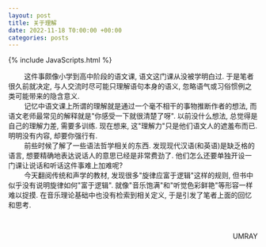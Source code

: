 ```yaml
---
layout: post
title: 关于理解
date: 2022-11-18 T0:00:00 +00:00
categories: posts
---
```


{% include JavaScripts.html %}

&emsp;&emsp; 这件事颇像小学到高中阶段的语文课, 语文这门课从没被学明白过. 于是笔者很久前就决定, 与人交流时尽可能只理解语句本身的语义, 忽略语气或习俗惯例之类可能带来的隐含意义.  
&emsp;&emsp; 记忆中语文课上所谓的理解就是通过一个毫不相干的事物推断作者的想法, 而语文老师最常见的解释就是"你感受一下就很清楚了呀". 以前没什么想法, 总觉得是自己的理解力差, 需要多训练. 现在想来, 这"理解力"只是他们语文人的遮羞布而已. 明明没有内容, 却要你强行有.  
&emsp;&emsp; 前些时候了解了一些语法哲学相关的东西. 发现现代汉语(和英语)是缺乏格的语言, 想要精确地表达说话人的意思已经是非常费劲了. 他们怎么还要单独开设一门课让说话和听话这件事难上加难呢?  
&emsp;&emsp; 今天翻阅传统和声学的教材, 发现很多"旋律应富于逻辑"这样的规则, 但书中似乎没有说明旋律如何"富于逻辑". 就像"音乐饱满"和"听觉色彩鲜艳"等形容一样难以捉摸. 在音乐理论基础中也没有检索到相关定义, 于是引发了笔者上面的回忆和思考.  

&emsp;&emsp;  
<p align="right">UMRAY</p>
